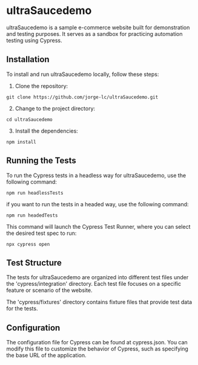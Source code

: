 # ultraSaucedemo
ultraSaucedemo is a sample e-commerce website built for demonstration and testing purposes. It serves as a sandbox for practicing automation testing using Cypress.

## Installation
To install and run ultraSaucedemo locally, follow these steps:

1. Clone the repository:

```
git clone https://github.com/jorge-lc/ultraSaucedemo.git
```
2. Change to the project directory:

```
cd ultraSaucedemo
```
3. Install the dependencies:
```
npm install
```
## Running the Tests
To run the Cypress tests in a headless way for ultraSaucedemo, use the following command:

```
npm run headlessTests
```
if you want to run the tests in a headed way, use the following command:
```
npm run headedTests
```
This command will launch the Cypress Test Runner, where you can select the desired test spec to run:
```
npx cypress open
```

## Test Structure
The tests for ultraSaucedemo are organized into different test files under the 'cypress/integration' directory. Each test file focuses on a specific feature or scenario of the website.

The 'cypress/fixtures' directory contains fixture files that provide test data for the tests.

## Configuration
The configuration file for Cypress can be found at cypress.json. You can modify this file to customize the behavior of Cypress, such as specifying the base URL of the application.